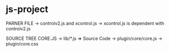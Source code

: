 # js-project


PARNER FILE
-> controlv2.js and xcontrol.js
-> xcontrol.js is dependent with controlv2.js


SOURCE TREE CORE.JS 
  -> lib/*.js => Source Code 
  -> plugin/core/core.js
  -> plugin/core.css

